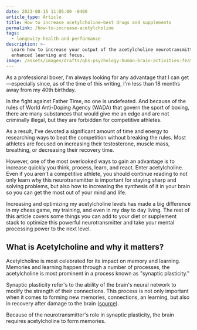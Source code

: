 ```yaml
---
date: 2023-08-15 11:05:00 -0400
article_type: Article
title: How to increase acetylcholine—best drugs and supplements
permalink: /how-to-increase-acetylcholine
tags:
  - longevity-health-and-performance
description: >-
  Learn how to increase your output of the acetylcholine neurotransmitter for
  enhanced learning and focus. 
image: /assets/images/drafts/qbs-psychology-human-brain-activities-featured-1.webp
---
```

As a professional boxer, I'm always looking for any advantage that I can get—especially since, as of the time of this writing, I'm less than 18 months away from my 40th birthday.

In the fight against Father Time, no one is undefeated. And because of the rules of World Anti-Doping Agency (WADA) that govern the sport of boxing, there are many substances that would give me an edge and are not criminally illegal, but they are forbidden for competitive athletes.

As a result, I've devoted a significant amount of time and energy to researching ways to beat the competition without breaking the rules. Most athletes are focused on increasing their testosterone, muscle mass, breathing, or decreasing their recovery time.

However, one of the most overlooked ways to gain an advantage is to increase quickly you think, process, learn, and react. Enter acetylcholine. Even if you aren't a competitive athlete, you should continue reading to not only learn why this neurotransmitter is important for staying sharp and solving problems, but also how to increasing the synthesis of it in your brain so you can get the most out of your mind and life.

Increasing and optimizing my acetylcholine levels has made a big difference in my chess game, my training, and even in my day to day living. The rest of this article covers some things you can add to your diet or supplement stack to optimize this powerful neurotransmitter and take your mental processing power to the next level.&nbsp;

## What is Acetylcholine and why it matters?

Acetylcholine is most celebrated for its impact on memory and learning. Memories and learning happen through a number of processes, the acetylcholine is most prominent in a process known as "synaptic plasticity."

Synaptic plasticity refer's to the ability of the brain's neural network to modify the strength of their connections. This process is not only important when it comes to forming new memories, connections, an learning, but also in recovery after damage to the brain ([source](https://www.ncbi.nlm.nih.gov/pmc/articles/PMC6940892/)).&nbsp;

Because of the neurotransmitter's role in synaptic plasticity, the brain requires acetylcholine to form memories.&nbsp;